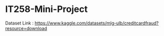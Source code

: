 # IT258-Mini-Project

Dataset Link : https://www.kaggle.com/datasets/mlg-ulb/creditcardfraud?resource=download
